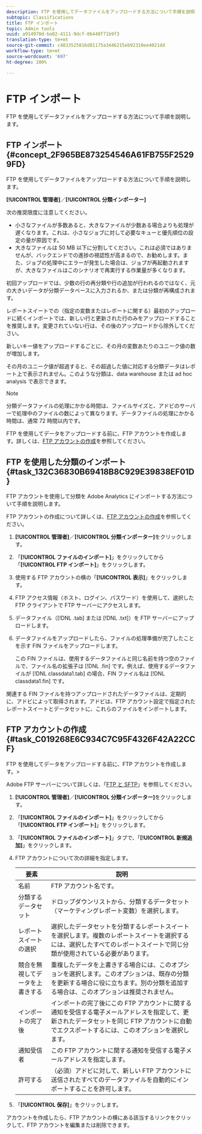 ```yaml
---
description: FTP を使用してデータファイルをアップロードする方法について手順を説明します。
subtopic: Classifications
title: FTP インポート
topic: Admin tools
uuid: a914970d-ba02-4111-9dcf-06448f71b9f3
translation-type: tm+mt
source-git-commit: c4833525816d81175a3446215eb92310ee4021dd
workflow-type: tm+mt
source-wordcount: '697'
ht-degree: 100%

---
```



# FTP インポート

FTP を使用してデータファイルをアップロードする方法について手順を説明します。

## FTP インポート {#concept_2F965BE873254546A61FB755F25299FD}

FTP を使用してデータファイルをアップロードする方法について手順を説明します。

**[!UICONTROL 管理者]**／**[!UICONTROL 分類インポーター]**

次の推奨限度に注意してください。

* 小さなファイルが多数あると、大きなファイルが少数ある場合よりも処理が遅くなります。これは、小さなジョブに対して必要なキューと優先順位の設定の量が原因です。
* 大きなファイルは 50 MB 以下に分割してください。これは必須ではありませんが、バックエンドでの進捗の視認性が高まるので、お勧めします。また、ジョブの処理中にエラーが発生した場合は、ジョブが再起動されますが、大きなファイルはこのシナリオで再実行する作業量が多くなります。

初回アップロードでは、少数の行の再分類や行の追加が行われるのではなく、元の大きいデータが分類データベースに入力されるか、または分類が再構成されます。

レポートスイートでの（指定の変数またはレポートに関する）最初のアップロードに続くインポートでは、新しい行と更新された行のみをアップロードすることを推奨します。変更されていない行は、その後のアップロードから除外してください。

新しいキー値をアップロードするごとに、その月の変数あたりのユニーク値の数が増加します。

その月のユニーク値が超過すると、その超過した値に対応する分類データはレポート上で表示されません。このような分類は、data warehouse または ad hoc analysis で表示できます。

>[!NOTE]
>
>分類データファイルの処理にかかる時間は、ファイルサイズと、アドビのサーバーで処理中のファイルの数によって異なります。データファイルの処理にかかる時間は、通常 72 時間以内です。

FTP を使用してデータをアップロードする前に、FTP アカウントを作成します。詳しくは、[FTP アカウントの作成](/help/components/c-classifications2/c-classifications-importer/c-uploading-saint-data-files-via-ftp.md#task_C019268E6C934C7C95F4326F42A22CCF)を参照してください。

## FTP を使用した分類のインポート {#task_132C36830B69418B8C929E39838EF01D}

<!-- 

t_upload_a_saint_data_file_via_ftp.xml

 -->

FTP アカウントを使用して分類を Adobe Analytics にインポートする方法について手順を説明します。

FTP アカウントの作成について詳しくは、[FTP アカウントの作成](/help/components/c-classifications2/c-classifications-importer/c-uploading-saint-data-files-via-ftp.md#task_C019268E6C934C7C95F4326F42A22CCF)を参照してください。

1. **[!UICONTROL 管理者]**／**[!UICONTROL 分類インポーター]**&#x200B;をクリックします。
1. 「**[!UICONTROL ファイルのインポート]**」をクリックしてから「**[!UICONTROL FTP インポート]**」をクリックします。
1. 使用する FTP アカウントの横の「**[!UICONTROL 表示]**」をクリックします。
1. FTP アクセス情報（ホスト、ログイン、パスワード）を使用して、選択した FTP クライアントで FTP サーバーにアクセスします。
1. データファイル（[!DNL .tab] または [!DNL .txt]）を FTP サーバーにアップロードします。
1. データファイルをアップロードしたら、ファイルの処理準備が完了したことを示す FIN ファイルをアップロードします。

   この FIN ファイルは、使用するデータファイルと同じ名前を持つ空のファイルで、ファイル名の拡張子は [!DNL .fin] です。例えば、使用するデータファイルが [!DNL classdata1.tab] の場合、FIN ファイル名は [!DNL classdata1.fin] です。

関連する FIN ファイルを持つアップロードされたデータファイルは、定期的に、アドビによって取得されます。アドビは、FTP アカウント設定で指定されたレポートスイートとデータセットに、これらのファイルをインポートします。

## FTP アカウントの作成 {#task_C019268E6C934C7C95F4326F42A22CCF}

FTP を使用してデータをアップロードする前に、FTP アカウントを作成します。>

<!-- 

t_create_an_ftp_account.xml

 -->

Adobe FTP サーバーについて詳しくは、「[FTP と SFTP](https://docs.adobe.com/content/help/ja-JP/analytics/export/ftp-and-sftp/ftp-overview.html)」を参照してください。

1. **[!UICONTROL 管理者]**／**[!UICONTROL 分類インポーター]**&#x200B;をクリックします。
1. 「**[!UICONTROL ファイルのインポート]**」をクリックしてから「**[!UICONTROL FTP インポート]**」をクリックします。
1. 「**[!UICONTROL ファイルのインポート]**」タブで、「**[!UICONTROL 新規追加]**」をクリックします。
1. FTP アカウントについて次の詳細を指定します。

   | 要素 | 説明 |
   |---|---|
   | 名前 | FTP アカウント名です。 |
   | 分類するデータセット | ドロップダウンリストから、分類するデータセット（マーケティングレポート変数）を選択します。 |
   | レポートスイートの選択 | 選択したデータセットを分類するレポートスイートを選択します。複数のレポートスイートを選択するには、選択したすべてのレポートスイートで同じ分類が使用されている必要があります。 |
   | 競合を無視してデータを上書きする | 重複したデータを上書きする場合には、このオプションを選択します。このオプションは、既存の分類を更新する場合に役に立ちます。別の分類を追加する場合は、このオプションは推奨されません。 |
   | インポートの完了後 | インポートの完了後にこの FTP アカウントに関する通知を受信する電子メールアドレスを指定して、更新されたデータセットを同じ FTP アカウントに自動でエクスポートするには、このオプションを選択します。 |
   | 通知受信者 | この FTP アカウントに関する通知を受信する電子メールアドレスを指定します。 |
   | 許可する | （必須）アドビに対して、新しい FTP アカウントに送信されたすべてのデータファイルを自動的にインポートすることを許可します。 |

1. 「**[!UICONTROL 保存]**」をクリックします。

アカウントを作成したら、FTP アカウントの横にある該当するリンクをクリックして、FTP アカウントを編集または削除できます。
